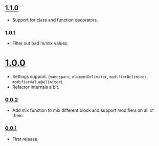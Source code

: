 ## [1.1.0](https://github.com/Kozea/redux-api-unrest/compare/v1.0.1...v1.1.0)

* Support for class and function decorators.

### [1.0.1](https://github.com/Kozea/redux-api-unrest/compare/v1.0.0...v1.0.1)

* Filter out bad m/mix values.

# [1.0.0](https://github.com/Kozea/redux-api-unrest/compare/v0.0.2...v1.0.0)

* Settings support. (`namespace`, `elementDelimiter`, `modifierDelimiter`, `modifierValueDelimiter`).
* Refactor internals a bit.

### [0.0.2](https://github.com/Kozea/redux-api-unrest/compare/v0.0.1...v0.0.2)

* Add mix function to mix different block and support modifiers on all of them.

### [0.0.1](https://github.com/Kozea/redux-api-unrest/compare/...v0.0.1)

* First release.
